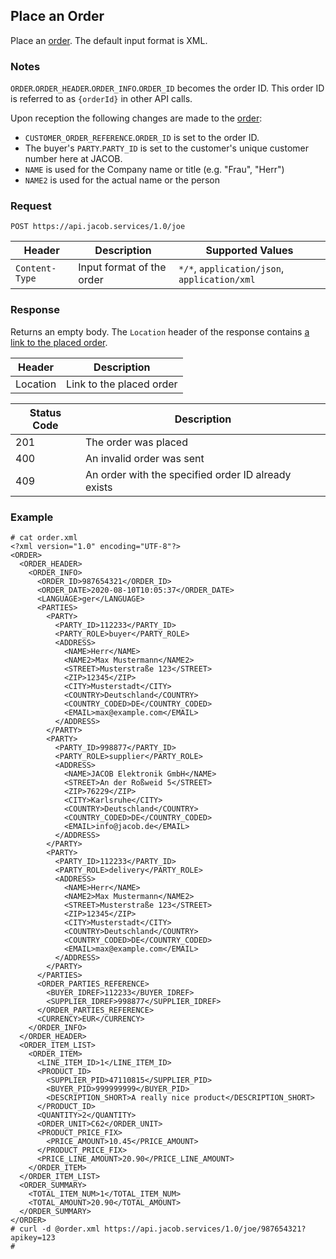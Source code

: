 ## Place an Order
Place an [order](order_object.md). The default input format is XML.

### Notes
`ORDER`.`ORDER_HEADER`.`ORDER_INFO`.`ORDER_ID` becomes the order ID. This order ID is referred to as `{orderId}` in other API calls.

Upon reception the following changes are made to the [order](order_object.md):
* `CUSTOMER_ORDER_REFERENCE`.`ORDER_ID` is set to the order ID.
* The buyer's `PARTY`.`PARTY_ID` is set to the customer's unique customer number here at JACOB.
* `NAME` is used for the Company name or title (e.g. "Frau", "Herr")
* `NAME2` is used for the actual name or the person

### Request
`POST https://api.jacob.services/1.0/joe`

| Header | Description | Supported Values |
| --- | --- | --- |
| `Content-Type` | Input format of the order | `*/*`, `application/json`, `application/xml` |

### Response
Returns an empty body. The `Location` header of the response contains [a link to the placed order](get_order.md).

| Header | Description |
| --- | --- |
| Location | Link to the placed order |

| Status Code | Description |
| --- | --- |
| 201 | The order was placed |
| 400 | An invalid order was sent |
| 409 | An order with the specified order ID already exists |

### Example
```
# cat order.xml
<?xml version="1.0" encoding="UTF-8"?>
<ORDER>
  <ORDER_HEADER>
    <ORDER_INFO>
      <ORDER_ID>987654321</ORDER_ID>
      <ORDER_DATE>2020-08-10T10:05:37</ORDER_DATE>
      <LANGUAGE>ger</LANGUAGE>
      <PARTIES>
        <PARTY>
          <PARTY_ID>112233</PARTY_ID>
          <PARTY_ROLE>buyer</PARTY_ROLE>
          <ADDRESS>
            <NAME>Herr</NAME>
            <NAME2>Max Mustermann</NAME2>
            <STREET>Musterstraße 123</STREET>
            <ZIP>12345</ZIP>
            <CITY>Musterstadt</CITY>
            <COUNTRY>Deutschland</COUNTRY>
            <COUNTRY_CODED>DE</COUNTRY_CODED>
            <EMAIL>max@example.com</EMAIL>
          </ADDRESS>
        </PARTY>
        <PARTY>
          <PARTY_ID>998877</PARTY_ID>
          <PARTY_ROLE>supplier</PARTY_ROLE>
          <ADDRESS>
            <NAME>JACOB Elektronik GmbH</NAME>
            <STREET>An der Roßweid 5</STREET>
            <ZIP>76229</ZIP>
            <CITY>Karlsruhe</CITY>
            <COUNTRY>Deutschland</COUNTRY>
            <COUNTRY_CODED>DE</COUNTRY_CODED>
            <EMAIL>info@jacob.de</EMAIL>
          </ADDRESS>
        </PARTY>
        <PARTY>
          <PARTY_ID>112233</PARTY_ID>
          <PARTY_ROLE>delivery</PARTY_ROLE>
          <ADDRESS>
            <NAME>Herr</NAME>
            <NAME2>Max Mustermann</NAME2>
            <STREET>Musterstraße 123</STREET>
            <ZIP>12345</ZIP>
            <CITY>Musterstadt</CITY>
            <COUNTRY>Deutschland</COUNTRY>
            <COUNTRY_CODED>DE</COUNTRY_CODED>
            <EMAIL>max@example.com</EMAIL>
          </ADDRESS>
        </PARTY>
      </PARTIES>
      <ORDER_PARTIES_REFERENCE>
        <BUYER_IDREF>112233</BUYER_IDREF>
        <SUPPLIER_IDREF>998877</SUPPLIER_IDREF>
      </ORDER_PARTIES_REFERENCE>
      <CURRENCY>EUR</CURRENCY>
    </ORDER_INFO>
  </ORDER_HEADER>
  <ORDER_ITEM_LIST>
    <ORDER_ITEM>
      <LINE_ITEM_ID>1</LINE_ITEM_ID>
      <PRODUCT_ID>
        <SUPPLIER_PID>47110815</SUPPLIER_PID>
        <BUYER_PID>999999999</BUYER_PID>
        <DESCRIPTION_SHORT>A really nice product</DESCRIPTION_SHORT>
      </PRODUCT_ID>
      <QUANTITY>2</QUANTITY>
      <ORDER_UNIT>C62</ORDER_UNIT>
      <PRODUCT_PRICE_FIX>
        <PRICE_AMOUNT>10.45</PRICE_AMOUNT>
      </PRODUCT_PRICE_FIX>
      <PRICE_LINE_AMOUNT>20.90</PRICE_LINE_AMOUNT>
    </ORDER_ITEM>
  </ORDER_ITEM_LIST>
  <ORDER_SUMMARY>
    <TOTAL_ITEM_NUM>1</TOTAL_ITEM_NUM>
    <TOTAL_AMOUNT>20.90</TOTAL_AMOUNT>
  </ORDER_SUMMARY>
</ORDER>
# curl -d @order.xml https://api.jacob.services/1.0/joe/987654321?apikey=123
#
```
